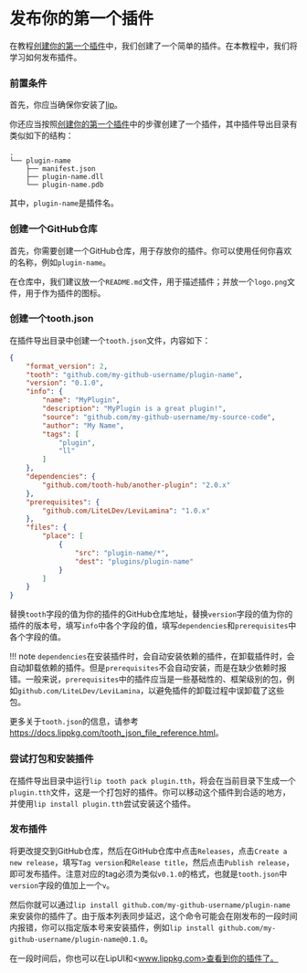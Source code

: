 # 发布你的第一个插件

在教程[创建你的第一个插件](create_your_first_plugin.md)中，我们创建了一个简单的插件。在本教程中，我们将学习如何发布插件。

### 前置条件

首先，你应当确保你安装了[lip](https://github.com/lippkg/lip)。

你还应当按照[创建你的第一个插件](create_your_first_plugin.md)中的步骤创建了一个插件，其中插件导出目录有类似如下的结构：

```
.
└── plugin-name
    ├── manifest.json
    ├── plugin-name.dll
    └── plugin-name.pdb
```

其中，`plugin-name`是插件名。

### 创建一个GitHub仓库

首先，你需要创建一个GitHub仓库，用于存放你的插件。你可以使用任何你喜欢的名称，例如`plugin-name`。

在仓库中，我们建议放一个`README.md`文件，用于描述插件；并放一个`logo.png`文件，用于作为插件的图标。

### 创建一个tooth.json

在插件导出目录中创建一个`tooth.json`文件，内容如下：

```json
{
    "format_version": 2,
    "tooth": "github.com/my-github-username/plugin-name",
    "version": "0.1.0",
    "info": {
        "name": "MyPlugin",
        "description": "MyPlugin is a great plugin!",
        "source": "github.com/my-github-username/my-source-code",
        "author": "My Name",
        "tags": [
            "plugin",
            "ll"
        ]
    },
    "dependencies": {
        "github.com/tooth-hub/another-plugin": "2.0.x"
    },
    "prerequisites": {
        "github.com/LiteLDev/LeviLamina": "1.0.x"
    },
    "files": {
        "place": [
            {
                "src": "plugin-name/*",
                "dest": "plugins/plugin-name"
            }
        ]
    }
}
```

替换`tooth`字段的值为你的插件的GitHub仓库地址，替换`version`字段的值为你的插件的版本号，填写`info`中各个字段的值，填写`dependencies`和`prerequisites`中各个字段的值。

!!! note
    `dependencies`在安装插件时，会自动安装依赖的插件，在卸载插件时，会自动卸载依赖的插件。但是`prerequisites`不会自动安装，而是在缺少依赖时报错。一般来说，`prerequisites`中的插件应当是一些基础性的、框架级别的包，例如`github.com/LiteLDev/LeviLamina`，以避免插件的卸载过程中误卸载了这些包。

更多关于`tooth.json`的信息，请参考<https://docs.lippkg.com/tooth_json_file_reference.html>。

### 尝试打包和安装插件

在插件导出目录中运行`lip tooth pack plugin.tth`，将会在当前目录下生成一个`plugin.tth`文件，这是一个打包好的插件。你可以移动这个插件到合适的地方，并使用`lip install plugin.tth`尝试安装这个插件。

### 发布插件

将更改提交到GitHub仓库，然后在GitHub仓库中点击`Releases`，点击`Create a new release`，填写`Tag version`和`Release title`，然后点击`Publish release`，即可发布插件。注意对应的tag必须为类似`v0.1.0`的格式，也就是`tooth.json`中`version`字段的值加上一个`v`。

然后你就可以通过`lip install github.com/my-github-username/plugin-name`来安装你的插件了。由于版本列表同步延迟，这个命令可能会在刚发布的一段时间内报错，你可以指定版本号来安装插件，例如`lip install github.com/my-github-username/plugin-name@0.1.0`。

在一段时间后，你也可以在LipUI和<www.lippkg.com>查看到你的插件了。
